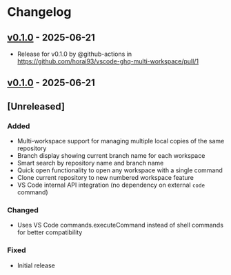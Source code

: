 # Changelog

## [v0.1.0](https://github.com/horai93/vscode-ghq-multi-workspace/commits/v0.1.0) - 2025-06-21
- Release for v0.1.0 by @github-actions in https://github.com/horai93/vscode-ghq-multi-workspace/pull/1

## [v0.1.0](https://github.com/horai93/vscode-ghq-multi-workspace/commits/v0.1.0) - 2025-06-21

## [Unreleased]

### Added
- Multi-workspace support for managing multiple local copies of the same repository
- Branch display showing current branch name for each workspace
- Smart search by repository name and branch name
- Quick open functionality to open any workspace with a single command
- Clone current repository to new numbered workspace feature
- VS Code internal API integration (no dependency on external `code` command)

### Changed
- Uses VS Code commands.executeCommand instead of shell commands for better compatibility

### Fixed
- Initial release
